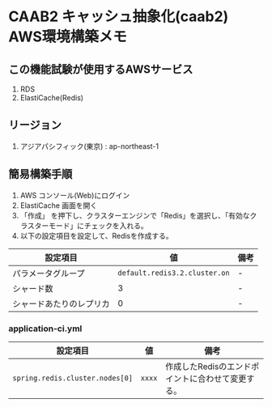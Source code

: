 # CAAB2 キャッシュ抽象化(caab2) AWS環境構築メモ

## この機能試験が使用するAWSサービス
1. RDS
1. ElastiCache(Redis)

## リージョン
1. アジアパシフィック(東京) : ap-northeast-1

## 簡易構築手順

1. AWS コンソール(Web)にログイン
2. ElastiCache 画面を開く
3. 「作成」 を押下し、クラスターエンジンで「Redis」を選択し、「有効なクラスターモード」にチェックを入れる。
4. 以下の設定項目を設定して、Redisを作成する。

|設定項目| 値 | 備考
|------|----|----|
| パラメータグループ | `default.redis3.2.cluster.on` | - |
| シャード数 | 3 | - |
| シャードあたりのレプリカ | 0 | - |

### application-ci.yml

|設定項目| 値 | 備考
|------|----|----|
| `spring.redis.cluster.nodes[0]` | `xxxx`| 作成したRedisのエンドポイントに合わせて変更する。 |
